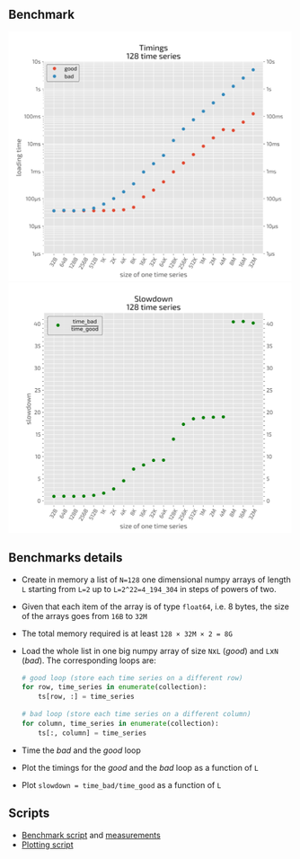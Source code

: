 ## Benchmark
![](loading-timings-ns128.svg)
![](loading-slowdown-ns128.svg)

## Benchmarks details

  - Create in memory a list of `N=128` one dimensional numpy arrays of length `L` starting from `L=2` up to `L=2^22=4_194_304` in steps of powers of two.
  - Given that each item of the array is of type `float64`, i.e. 8 bytes, the size of the arrays goes from `16B` to `32M`
  - The total memory required is at least `128 × 32M × 2 = 8G`
  - Load the whole list in one big numpy array of size `N`x`L` (*good*) and `L`x`N` (*bad*). The corresponding loops are: 
    ```python
    # good loop (store each time series on a different row)
    for row, time_series in enumerate(collection):
        ts[row, :] = time_series
    ```

    ```python
    # bad loop (store each time series on a different column)
    for column, time_series in enumerate(collection):
        ts[:, column] = time_series
    ```
  - Time the *bad* and the *good* loop
  - Plot the timings for the *good* and the *bad* loop as a function of `L`
  - Plot `slowdown = time_bad/time_good` as a function of `L`

## Scripts

  - [Benchmark script](bench.py) and [measurements](results_ns128)
  - [Plotting script](bench_plot.py)

